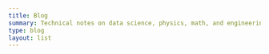 ```yaml
---
title: Blog
summary: Technical notes on data science, physics, math, and engineering
type: blog
layout: list
---
```

